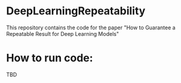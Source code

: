 # DeepLearningRepeatability
This repository contains the code for the paper "How to Guarantee a Repeatable Result for Deep Learning Models"

# How to run code:
TBD

